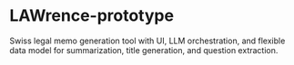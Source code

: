 # LAWrence-prototype
Swiss legal memo generation tool with UI, LLM orchestration, and flexible data model for summarization, title generation, and question extraction.
